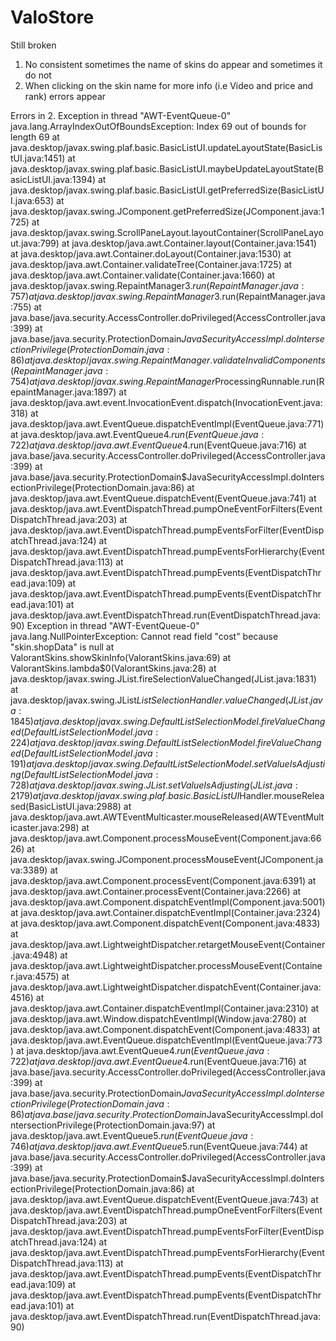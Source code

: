 # ValoStore
Still broken
1. No consistent sometimes the name of skins do appear and sometimes it do not
2. When clicking on the skin name for more info (i.e Video and price and rank) errors appear


Errors in 2.
Exception in thread "AWT-EventQueue-0" java.lang.ArrayIndexOutOfBoundsException: Index 69 out of bounds for length 69 at java.desktop/javax.swing.plaf.basic.BasicListUI.updateLayoutState(BasicListUI.java:1451) at java.desktop/javax.swing.plaf.basic.BasicListUI.maybeUpdateLayoutState(BasicListUI.java:1394) at java.desktop/javax.swing.plaf.basic.BasicListUI.getPreferredSize(BasicListUI.java:653) at java.desktop/javax.swing.JComponent.getPreferredSize(JComponent.java:1725) at java.desktop/javax.swing.ScrollPaneLayout.layoutContainer(ScrollPaneLayout.java:799) at java.desktop/java.awt.Container.layout(Container.java:1541) at java.desktop/java.awt.Container.doLayout(Container.java:1530) at java.desktop/java.awt.Container.validateTree(Container.java:1725) at java.desktop/java.awt.Container.validate(Container.java:1660) at java.desktop/javax.swing.RepaintManager$3.run(RepaintManager.java:757) at java.desktop/javax.swing.RepaintManager$3.run(RepaintManager.java:755) at java.base/java.security.AccessController.doPrivileged(AccessController.java:399) at java.base/java.security.ProtectionDomain$JavaSecurityAccessImpl.doIntersectionPrivilege(ProtectionDomain.java:86) at java.desktop/javax.swing.RepaintManager.validateInvalidComponents(RepaintManager.java:754) at java.desktop/javax.swing.RepaintManager$ProcessingRunnable.run(RepaintManager.java:1897) at java.desktop/java.awt.event.InvocationEvent.dispatch(InvocationEvent.java:318) at java.desktop/java.awt.EventQueue.dispatchEventImpl(EventQueue.java:771) at java.desktop/java.awt.EventQueue$4.run(EventQueue.java:722) at java.desktop/java.awt.EventQueue$4.run(EventQueue.java:716) at java.base/java.security.AccessController.doPrivileged(AccessController.java:399) at java.base/java.security.ProtectionDomain$JavaSecurityAccessImpl.doIntersectionPrivilege(ProtectionDomain.java:86) at java.desktop/java.awt.EventQueue.dispatchEvent(EventQueue.java:741) at java.desktop/java.awt.EventDispatchThread.pumpOneEventForFilters(EventDispatchThread.java:203) at java.desktop/java.awt.EventDispatchThread.pumpEventsForFilter(EventDispatchThread.java:124) at java.desktop/java.awt.EventDispatchThread.pumpEventsForHierarchy(EventDispatchThread.java:113) at java.desktop/java.awt.EventDispatchThread.pumpEvents(EventDispatchThread.java:109) at java.desktop/java.awt.EventDispatchThread.pumpEvents(EventDispatchThread.java:101) at java.desktop/java.awt.EventDispatchThread.run(EventDispatchThread.java:90) Exception in thread "AWT-EventQueue-0" java.lang.NullPointerException: Cannot read field "cost" because "skin.shopData" is null at ValorantSkins.showSkinInfo(ValorantSkins.java:69) at ValorantSkins.lambda$0(ValorantSkins.java:28) at java.desktop/javax.swing.JList.fireSelectionValueChanged(JList.java:1831) at java.desktop/javax.swing.JList$ListSelectionHandler.valueChanged(JList.java:1845) at java.desktop/javax.swing.DefaultListSelectionModel.fireValueChanged(DefaultListSelectionModel.java:224) at java.desktop/javax.swing.DefaultListSelectionModel.fireValueChanged(DefaultListSelectionModel.java:191) at java.desktop/javax.swing.DefaultListSelectionModel.setValueIsAdjusting(DefaultListSelectionModel.java:728) at java.desktop/javax.swing.JList.setValueIsAdjusting(JList.java:2179) at java.desktop/javax.swing.plaf.basic.BasicListUI$Handler.mouseReleased(BasicListUI.java:2988) at java.desktop/java.awt.AWTEventMulticaster.mouseReleased(AWTEventMulticaster.java:298) at java.desktop/java.awt.Component.processMouseEvent(Component.java:6626) at java.desktop/javax.swing.JComponent.processMouseEvent(JComponent.java:3389) at java.desktop/java.awt.Component.processEvent(Component.java:6391) at java.desktop/java.awt.Container.processEvent(Container.java:2266) at java.desktop/java.awt.Component.dispatchEventImpl(Component.java:5001) at java.desktop/java.awt.Container.dispatchEventImpl(Container.java:2324) at java.desktop/java.awt.Component.dispatchEvent(Component.java:4833) at java.desktop/java.awt.LightweightDispatcher.retargetMouseEvent(Container.java:4948) at java.desktop/java.awt.LightweightDispatcher.processMouseEvent(Container.java:4575) at java.desktop/java.awt.LightweightDispatcher.dispatchEvent(Container.java:4516) at java.desktop/java.awt.Container.dispatchEventImpl(Container.java:2310) at java.desktop/java.awt.Window.dispatchEventImpl(Window.java:2780) at java.desktop/java.awt.Component.dispatchEvent(Component.java:4833) at java.desktop/java.awt.EventQueue.dispatchEventImpl(EventQueue.java:773) at java.desktop/java.awt.EventQueue$4.run(EventQueue.java:722) at java.desktop/java.awt.EventQueue$4.run(EventQueue.java:716) at java.base/java.security.AccessController.doPrivileged(AccessController.java:399) at java.base/java.security.ProtectionDomain$JavaSecurityAccessImpl.doIntersectionPrivilege(ProtectionDomain.java:86) at java.base/java.security.ProtectionDomain$JavaSecurityAccessImpl.doIntersectionPrivilege(ProtectionDomain.java:97) at java.desktop/java.awt.EventQueue$5.run(EventQueue.java:746) at java.desktop/java.awt.EventQueue$5.run(EventQueue.java:744) at java.base/java.security.AccessController.doPrivileged(AccessController.java:399) at java.base/java.security.ProtectionDomain$JavaSecurityAccessImpl.doIntersectionPrivilege(ProtectionDomain.java:86) at java.desktop/java.awt.EventQueue.dispatchEvent(EventQueue.java:743) at java.desktop/java.awt.EventDispatchThread.pumpOneEventForFilters(EventDispatchThread.java:203) at java.desktop/java.awt.EventDispatchThread.pumpEventsForFilter(EventDispatchThread.java:124) at java.desktop/java.awt.EventDispatchThread.pumpEventsForHierarchy(EventDispatchThread.java:113) at java.desktop/java.awt.EventDispatchThread.pumpEvents(EventDispatchThread.java:109) at java.desktop/java.awt.EventDispatchThread.pumpEvents(EventDispatchThread.java:101) at java.desktop/java.awt.EventDispatchThread.run(EventDispatchThread.java:90)
